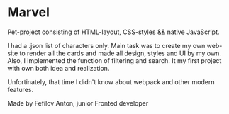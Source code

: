 # Marvel

Pet-project consisting of HTML-layout, CSS-styles && native JavaScript.

I had a .json list of characters only. Main task was to create my own web-site to render all the cards and made all design, styles and UI by my own.
Also, I implemented the function of filtering and search.
It my first project with own both idea and realization.

Unfortinately, that time I didn't know about webpack and other modern features.

Made by Fefilov Anton, junior Fronted developer
